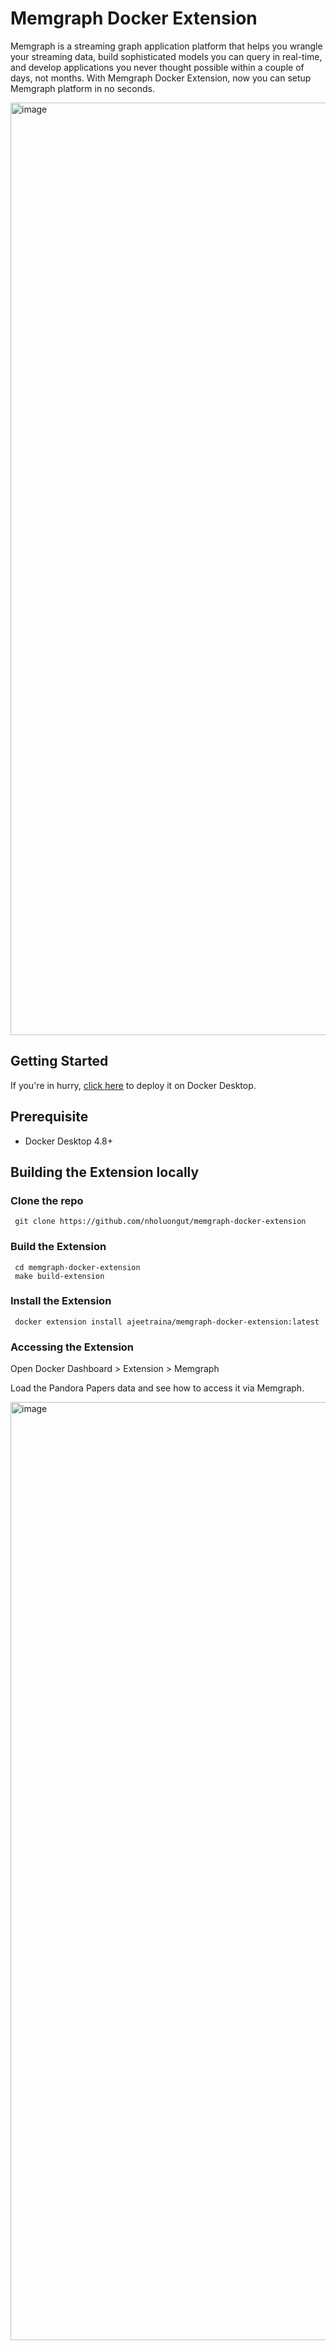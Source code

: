 # Memgraph Docker Extension

Memgraph is a streaming graph application platform that helps you wrangle your streaming data, build sophisticated models you can query in real-time, and develop applications you never thought possible within a couple of days, not months. With Memgraph Docker Extension, now you can setup Memgraph platform in no seconds.


<img width="1492" alt="image" src="https://user-images.githubusercontent.com/313480/208896008-6d0d40ce-65e3-4074-86bc-7926ceb03da0.png">





## Getting Started

If you're in hurry, [click here](https://open.docker.com/extensions/marketplace?extensionId=ajeetraina/memgraph-docker-extension&tag=latest) to deploy it on Docker Desktop.

## Prerequisite

- Docker Desktop 4.8+

## Building the Extension locally

### Clone the repo

```
 git clone https://github.com/nholuongut/memgraph-docker-extension
```

### Build the Extension

```
 cd memgraph-docker-extension
 make build-extension
```

### Install the Extension

```
 docker extension install ajeetraina/memgraph-docker-extension:latest
```

### Accessing the Extension

Open Docker Dashboard > Extension > Memgraph

Load the Pandora Papers data and see how to access it via Memgraph.

<img width="1501" alt="image" src="https://user-images.githubusercontent.com/313480/208895248-d8aee07e-8bb5-4a04-9378-327a03114fa8.png">

